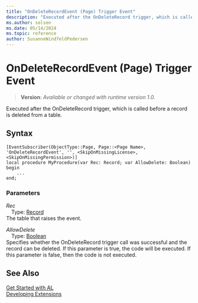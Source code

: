 ```yaml
---
title: "OnDeleteRecordEvent (Page) Trigger Event"
description: "Executed after the OnDeleteRecord trigger, which is called before a record is deleted from a table."
ms.author: solsen
ms.date: 05/14/2024
ms.topic: reference
author: SusanneWindfeldPedersen
---
```

[//]: # (START>DO_NOT_EDIT)
[//]: # (IMPORTANT:Do not edit any of the content between here and the END>DO_NOT_EDIT.)
[//]: # (Any modifications should be made in the .xml files in the ModernDev repo.)

# OnDeleteRecordEvent (Page) Trigger Event
> **Version**: _Available or changed with runtime version 1.0._

Executed after the OnDeleteRecord trigger, which is called before a record is deleted from a table.


## Syntax
```AL
[EventSubscriber(ObjectType::Page, Page::<Page Name>, 'OnDeleteRecordEvent', '', <SkipOnMissingLicense>, <SkipOnMissingPermission>)]
local procedure MyProcedure(var Rec: Record; var AllowDelete: Boolean)
begin
    ...
end;
```

### Parameters

*Rec*  
&emsp;Type: [Record](../../../methods-auto/record/record-data-type.md)  
The table that raises the event.  

*AllowDelete*  
&emsp;Type: [Boolean](../../../methods-auto/boolean/boolean-data-type.md)  
Specifies whether the OnDeleteRecord trigger call was successful and the record can be deleted. If this parameter is true, the code will be executed. If this parameter is false, then the code is not executed.  



[//]: # (IMPORTANT: END>DO_NOT_EDIT)
## See Also  
[Get Started with AL](../../../devenv-get-started.md)  
[Developing Extensions](../../../devenv-dev-overview.md)   
